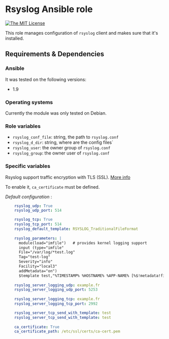 # Rsyslog Ansible role

[![The MIT License](https://img.shields.io/badge/license-MIT-orange.svg?style=flat-square)](http://opensource.org/licenses/MIT)

This role manages configuration of `rsyslog` client and makes sure that it's installed.

## Requirements & Dependencies

### Ansible
It was tested on the following versions:
 * 1.9

### Operating systems

Currently the module was only tested on Debian.

### Role variables

 * `rsyslog_conf_file`: string, the path to `rsyslog.conf`
 * `rsyslog_d_dir`: string, where are the config files`
 * `rsyslog_user`: the owner group of `rsyslog.conf`
 * `rsyslog_group`: the owner user of `rsyslog.conf`


### Specific variables

Rsyslog support traffic encryption with TLS (SSL). [More info](http://www.rsyslog.com/doc/v8-stable/tutorials/tls_cert_summary.html)

To enable it, `ca_certificate` must be defined.

*Default configuration* :
```yaml
    rsyslog_udp: True
    rsyslog_udp_port: 514

    rsyslog_tcp: True
    rsyslog_tcp_port: 514
    rsyslog_default_template: RSYSLOG_TraditionalFileFormat
    
    rsyslog_parameters: |
      module(load="imfile")   # provides kernel logging support
      input (type="imfile"
      File="/var/log/*test.log"
      Tag="test-log"
      Severity="info"
      Facility="local3"
      addMetadata="on")
      $template test,"%TIMESTAMP% %HOSTNAME% %APP-NAME% [%$!metadata!filename%]: %msg%\n"
 
    rsyslog_server_logging_udp: example.fr
    rsyslog_server_logging_udp_port: 5253
    
    rsyslog_server_logging_tcp: example.fr
    rsyslog_server_logging_tcp_port: 2992

    rsyslog_server_tcp_send_with_template: test
    rsyslog_server_tcp_send_with_template: test
    
    ca_certificate: True
    ca_certificate_path: /etc/ssl/certs/ca-cert.pem
    
```

  
